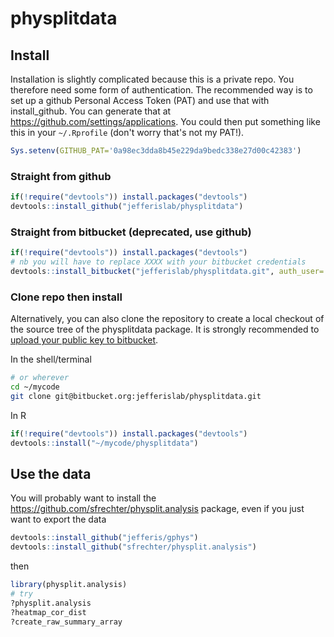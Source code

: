 # physplitdata

## Install
Installation is slightly complicated because this is a private repo. You therefore need some
form of authentication. The recommended way is to set up a github Personal Access Token (PAT)
and use that with install_github. You can generate that at https://github.com/settings/applications.
You could then put something like this in your `~/.Rprofile` (don't worry that's not my PAT!).
```R
Sys.setenv(GITHUB_PAT='0a98ec3dda8b45e229da9bedc338e27d00c42383')
```

### Straight from github
```r
if(!require("devtools")) install.packages("devtools")
devtools::install_github("jefferislab/physplitdata")
```

### Straight from bitbucket (deprecated, use github)
```r
if(!require("devtools")) install.packages("devtools")
# nb you will have to replace XXXX with your bitbucket credentials
devtools::install_bitbucket("jefferislab/physplitdata.git", auth_user='XXXX', password='XXXX')
```
### Clone repo then install
Alternatively, you can also clone the repository to create a local checkout of the source tree of the physplitdata package. It is strongly recommended to [upload your public key to bitbucket](https://confluence.atlassian.com/display/BITBUCKET/How+to+install+a+public+key+on+your+Bitbucket+account).

In the shell/terminal
```sh
# or wherever
cd ~/mycode
git clone git@bitbucket.org:jefferislab/physplitdata.git
```

In R
```r
if(!require("devtools")) install.packages("devtools")
devtools::install("~/mycode/physplitdata")
```

## Use the data
You will probably want to install the https://github.com/sfrechter/physplit.analysis package, even if you just want to export the data

```r
devtools::install_github("jefferis/gphys")
devtools::install_github("sfrechter/physplit.analysis")
```
then
```r
library(physplit.analysis)
# try
?physplit.analysis
?heatmap_cor_dist
?create_raw_summary_array
```
